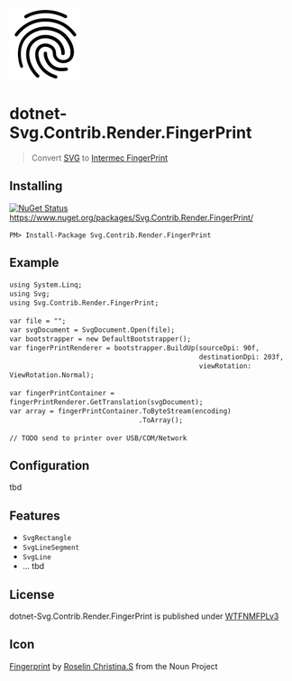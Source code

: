 ![Icon](assets/icon.png)

# dotnet-Svg.Contrib.Render.FingerPrint
> Convert [SVG](https://en.wikipedia.org/wiki/Scalable_Vector_Graphics) to [Intermec FingerPrint](http://www.adc-distribution.de/intermec_etikettendrucker/fingerprint_info.pdf)

## Installing

[![NuGet Status](http://img.shields.io/nuget/v/Svg.Contrib.Render.FingerPrint.svg?style=flat-square)](https://www.nuget.org/packages/Svg.Contrib.Render.FingerPrint/) https://www.nuget.org/packages/Svg.Contrib.Render.FingerPrint/

    PM> Install-Package Svg.Contrib.Render.FingerPrint

## Example

```
using System.Linq;
using Svg;
using Svg.Contrib.Render.FingerPrint;

var file = "";
var svgDocument = SvgDocument.Open(file);
var bootstrapper = new DefaultBootstrapper();
var fingerPrintRenderer = bootstrapper.BuildUp(sourceDpi: 90f,
                                               destinationDpi: 203f,
                                               viewRotation: ViewRotation.Normal);

var fingerPrintContainer = fingerPrintRenderer.GetTranslation(svgDocument);
var array = fingerPrintContainer.ToByteStream(encoding)
                                .ToArray();

// TODO send to printer over USB/COM/Network
```


## Configuration

tbd

## Features

- `SvgRectangle`
- `SvgLineSegment`
- `SvgLine`
- ... tbd

## License

dotnet-Svg.Contrib.Render.FingerPrint is published under [WTFNMFPLv3](https://github.com/dittodhole/WTFNMFPLv3)

## Icon

[Fingerprint](https://thenounproject.com/term/fingerprint/286941/) by [Roselin Christina.S](https://thenounproject.com/rosttarose) from the Noun Project
